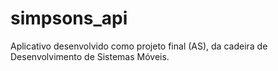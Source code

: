 # simpsons_api
Aplicativo desenvolvido como projeto final (AS), da cadeira de Desenvolvimento de Sistemas Móveis.
